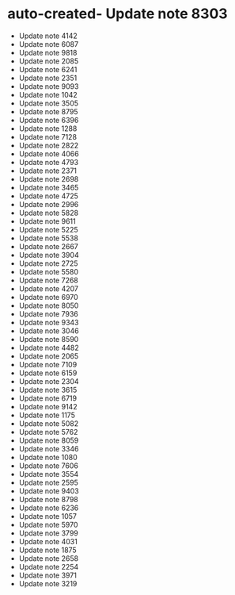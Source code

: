 # auto-created- Update note 8303
- Update note 4142
- Update note 6087
- Update note 9818
- Update note 2085
- Update note 6241
- Update note 2351
- Update note 9093
- Update note 1042
- Update note 3505
- Update note 8795
- Update note 6396
- Update note 1288
- Update note 7128
- Update note 2822
- Update note 4066
- Update note 4793
- Update note 2371
- Update note 2698
- Update note 3465
- Update note 4725
- Update note 2996
- Update note 5828
- Update note 9611
- Update note 5225
- Update note 5538
- Update note 2667
- Update note 3904
- Update note 2725
- Update note 5580
- Update note 7268
- Update note 4207
- Update note 6970
- Update note 8050
- Update note 7936
- Update note 9343
- Update note 3046
- Update note 8590
- Update note 4482
- Update note 2065
- Update note 7109
- Update note 6159
- Update note 2304
- Update note 3615
- Update note 6719
- Update note 9142
- Update note 1175
- Update note 5082
- Update note 5762
- Update note 8059
- Update note 3346
- Update note 1080
- Update note 7606
- Update note 3554
- Update note 2595
- Update note 9403
- Update note 8798
- Update note 6236
- Update note 1057
- Update note 5970
- Update note 3799
- Update note 4031
- Update note 1875
- Update note 2658
- Update note 2254
- Update note 3971
- Update note 3219
